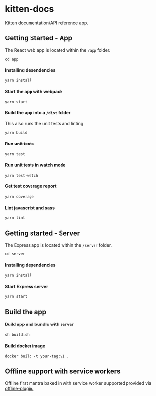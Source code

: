 # kitten-docs

Kitten documentation/API reference app.

## Getting Started - App

The React web app is located within the `/app` folder.

`cd app`

#### Installing dependencies

`yarn install`

#### Start the app with webpack

`yarn start`

#### Build the app into a `/dist` folder

This also runs the unit tests and linting

`yarn build`

#### Run unit tests

`yarn test`

#### Run unit tests in watch mode

`yarn test-watch`

#### Get test coverage report

`yarn coverage`

#### Lint javascript and sass

`yarn lint`

## Getting started - Server

The Express app is located within the `/server` folder.

`cd server`

#### Installing dependencies

`yarn install`

#### Start Express server

`yarn start`

## Build the app

#### Build app and bundle with server

`sh build.sh`

#### Build docker image

`docker build -t your-tag:v1 .`

## Offline support with service workers

Offline first mantra baked in with service worker supported provided via [offline-plugin.](https://github.com/NekR/offline-plugin)
